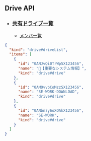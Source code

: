## Drive API

- ### [共有ドライブ一覧](https://developers.google.com/drive/api/v2/reference/drives/list)
  - [メンバ一覧](https://developers.google.com/drive/api/v2/reference/permissions/list)

```json
{
  "kind": "drive#driveList",
  "items": [
    {
      "id": "0ANJvQi0TrWp5X123456",
      "name": "📙【重要なシステム情報】",
      "kind": "drive#drive"
    },
    {
      "id": "0AMOvvbCoMzzSX123456",
      "name": "SE-WORK-DOWNLOAD",
      "kind": "drive#drive"
    },
    {
      "id": "0ANbnzy6oXOAkX123456",
      "name": "SE-WORK",
      "kind": "drive#drive"
    }
  ]
}
```
